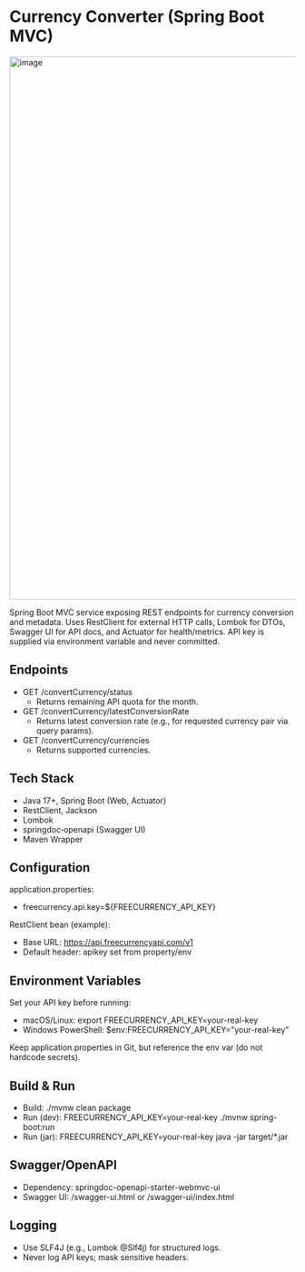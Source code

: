 # Currency Converter (Spring Boot MVC)
<img width="1911" height="955" alt="image" src="https://github.com/user-attachments/assets/f6da4b74-aa35-4e64-a0c7-0807b214d0e2" />


Spring Boot MVC service exposing REST endpoints for currency conversion and metadata. Uses RestClient for external HTTP calls, Lombok for DTOs, Swagger UI for API docs, and Actuator for health/metrics. API key is supplied via environment variable and never committed.

## Endpoints
- GET /convertCurrency/status
  - Returns remaining API quota for the month.
- GET /convertCurrency/latestConversionRate
  - Returns latest conversion rate (e.g., for requested currency pair via query params).
- GET /convertCurrency/currencies
  - Returns supported currencies.

## Tech Stack
- Java 17+, Spring Boot (Web, Actuator)
- RestClient, Jackson
- Lombok
- springdoc‑openapi (Swagger UI)
- Maven Wrapper

## Configuration
application.properties:
- freecurrency.api.key=${FREECURRENCY_API_KEY}

RestClient bean (example):
- Base URL: https://api.freecurrencyapi.com/v1
- Default header: apikey set from property/env

## Environment Variables
Set your API key before running:
- macOS/Linux:
  export FREECURRENCY_API_KEY=your-real-key
- Windows PowerShell:
  $env:FREECURRENCY_API_KEY="your-real-key"

Keep application.properties in Git, but reference the env var (do not hardcode secrets).

## Build & Run
- Build: ./mvnw clean package
- Run (dev): FREECURRENCY_API_KEY=your-real-key ./mvnw spring-boot:run
- Run (jar): FREECURRENCY_API_KEY=your-real-key java -jar target/*.jar

## Swagger/OpenAPI
- Dependency: springdoc-openapi-starter-webmvc-ui
- Swagger UI: /swagger-ui.html or /swagger-ui/index.html

## Logging
- Use SLF4J (e.g., Lombok @Slf4j) for structured logs.
- Never log API keys; mask sensitive headers.

